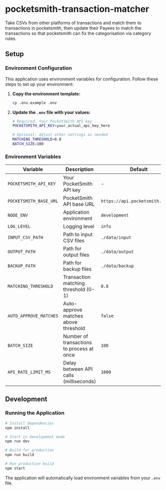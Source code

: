 # pocketsmith-transaction-matcher

Take CSVs from other platforms of transactions and match them to transactions in pocketsmith, then update their Payees to match the transactions so that pocketsmith can fix the categorisation via category rules.

## Setup

### Environment Configuration

This application uses environment variables for configuration. Follow these steps to set up your environment:

1. **Copy the environment template:**
   ```bash
   cp .env.example .env
   ```

2. **Update the `.env` file with your values:**
   ```bash
   # Required: Your PocketSmith API key
   POCKETSMITH_API_KEY=your_actual_api_key_here

   # Optional: Adjust other settings as needed
   MATCHING_THRESHOLD=0.8
   BATCH_SIZE=100
   ```

### Environment Variables

| Variable | Description | Default | Required |
|----------|-------------|---------|----------|
| `POCKETSMITH_API_KEY` | Your PocketSmith API key | - | ✅ |
| `POCKETSMITH_BASE_URL` | PocketSmith API base URL | `https://api.pocketsmith.com/v2` | ❌ |
| `NODE_ENV` | Application environment | `development` | ❌ |
| `LOG_LEVEL` | Logging level | `info` | ❌ |
| `INPUT_CSV_PATH` | Path to input CSV files | `./data/input` | ❌ |
| `OUTPUT_PATH` | Path for output files | `./data/output` | ❌ |
| `BACKUP_PATH` | Path for backup files | `./data/backup` | ❌ |
| `MATCHING_THRESHOLD` | Transaction matching threshold (0-1) | `0.8` | ❌ |
| `AUTO_APPROVE_MATCHES` | Auto-approve matches above threshold | `false` | ❌ |
| `BATCH_SIZE` | Number of transactions to process at once | `100` | ❌ |
| `API_RATE_LIMIT_MS` | Delay between API calls (milliseconds) | `1000` | ❌ |

## Development

### Running the Application

```bash
# Install dependencies
npm install

# Start in development mode
npm run dev

# Build for production
npm run build

# Run production build
npm start
```

The application will automatically load environment variables from your `.env` file.
